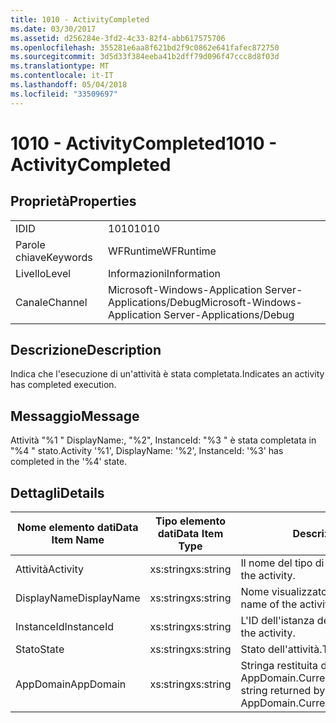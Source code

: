 ```yaml
---
title: 1010 - ActivityCompleted
ms.date: 03/30/2017
ms.assetid: d256284e-3fd2-4c33-82f4-abb617575706
ms.openlocfilehash: 355281e6aa8f621bd2f9c0862e641fafec872750
ms.sourcegitcommit: 3d5d33f384eeba41b2dff79d096f47ccc8d8f03d
ms.translationtype: MT
ms.contentlocale: it-IT
ms.lasthandoff: 05/04/2018
ms.locfileid: "33509697"
---
```

# <a name="1010---activitycompleted"></a><span data-ttu-id="aee4f-102">1010 - ActivityCompleted</span><span class="sxs-lookup"><span data-stu-id="aee4f-102">1010 - ActivityCompleted</span></span>
## <a name="properties"></a><span data-ttu-id="aee4f-103">Proprietà</span><span class="sxs-lookup"><span data-stu-id="aee4f-103">Properties</span></span>  
  
|||  
|-|-|  
|<span data-ttu-id="aee4f-104">ID</span><span class="sxs-lookup"><span data-stu-id="aee4f-104">ID</span></span>|<span data-ttu-id="aee4f-105">1010</span><span class="sxs-lookup"><span data-stu-id="aee4f-105">1010</span></span>|  
|<span data-ttu-id="aee4f-106">Parole chiave</span><span class="sxs-lookup"><span data-stu-id="aee4f-106">Keywords</span></span>|<span data-ttu-id="aee4f-107">WFRuntime</span><span class="sxs-lookup"><span data-stu-id="aee4f-107">WFRuntime</span></span>|  
|<span data-ttu-id="aee4f-108">Livello</span><span class="sxs-lookup"><span data-stu-id="aee4f-108">Level</span></span>|<span data-ttu-id="aee4f-109">Informazioni</span><span class="sxs-lookup"><span data-stu-id="aee4f-109">Information</span></span>|  
|<span data-ttu-id="aee4f-110">Canale</span><span class="sxs-lookup"><span data-stu-id="aee4f-110">Channel</span></span>|<span data-ttu-id="aee4f-111">Microsoft-Windows-Application Server-Applications/Debug</span><span class="sxs-lookup"><span data-stu-id="aee4f-111">Microsoft-Windows-Application Server-Applications/Debug</span></span>|  
  
## <a name="description"></a><span data-ttu-id="aee4f-112">Descrizione</span><span class="sxs-lookup"><span data-stu-id="aee4f-112">Description</span></span>  
 <span data-ttu-id="aee4f-113">Indica che l'esecuzione di un'attività è stata completata.</span><span class="sxs-lookup"><span data-stu-id="aee4f-113">Indicates an activity has completed execution.</span></span>  
  
## <a name="message"></a><span data-ttu-id="aee4f-114">Messaggio</span><span class="sxs-lookup"><span data-stu-id="aee4f-114">Message</span></span>  
 <span data-ttu-id="aee4f-115">Attività "%1 " DisplayName:, "%2", InstanceId: "%3 " è stata completata in "%4 " stato.</span><span class="sxs-lookup"><span data-stu-id="aee4f-115">Activity '%1', DisplayName: '%2', InstanceId: '%3' has completed in the '%4' state.</span></span>  
  
## <a name="details"></a><span data-ttu-id="aee4f-116">Dettagli</span><span class="sxs-lookup"><span data-stu-id="aee4f-116">Details</span></span>  
  
|<span data-ttu-id="aee4f-117">Nome elemento dati</span><span class="sxs-lookup"><span data-stu-id="aee4f-117">Data Item Name</span></span>|<span data-ttu-id="aee4f-118">Tipo elemento dati</span><span class="sxs-lookup"><span data-stu-id="aee4f-118">Data Item Type</span></span>|<span data-ttu-id="aee4f-119">Descrizione</span><span class="sxs-lookup"><span data-stu-id="aee4f-119">Description</span></span>|  
|--------------------|--------------------|-----------------|  
|<span data-ttu-id="aee4f-120">Attività</span><span class="sxs-lookup"><span data-stu-id="aee4f-120">Activity</span></span>|<span data-ttu-id="aee4f-121">xs:string</span><span class="sxs-lookup"><span data-stu-id="aee4f-121">xs:string</span></span>|<span data-ttu-id="aee4f-122">Il nome del tipo di attività.</span><span class="sxs-lookup"><span data-stu-id="aee4f-122">The type name of the activity.</span></span>|  
|<span data-ttu-id="aee4f-123">DisplayName</span><span class="sxs-lookup"><span data-stu-id="aee4f-123">DisplayName</span></span>|<span data-ttu-id="aee4f-124">xs:string</span><span class="sxs-lookup"><span data-stu-id="aee4f-124">xs:string</span></span>|<span data-ttu-id="aee4f-125">Nome visualizzato dell'attività.</span><span class="sxs-lookup"><span data-stu-id="aee4f-125">The display name of the activity.</span></span>|  
|<span data-ttu-id="aee4f-126">InstanceId</span><span class="sxs-lookup"><span data-stu-id="aee4f-126">InstanceId</span></span>|<span data-ttu-id="aee4f-127">xs:string</span><span class="sxs-lookup"><span data-stu-id="aee4f-127">xs:string</span></span>|<span data-ttu-id="aee4f-128">L'ID dell'istanza dell'attività.</span><span class="sxs-lookup"><span data-stu-id="aee4f-128">The instance id of the activity.</span></span>|  
|<span data-ttu-id="aee4f-129">Stato</span><span class="sxs-lookup"><span data-stu-id="aee4f-129">State</span></span>|<span data-ttu-id="aee4f-130">xs:string</span><span class="sxs-lookup"><span data-stu-id="aee4f-130">xs:string</span></span>|<span data-ttu-id="aee4f-131">Stato dell'attività.</span><span class="sxs-lookup"><span data-stu-id="aee4f-131">The state of the activity.</span></span>|  
|<span data-ttu-id="aee4f-132">AppDomain</span><span class="sxs-lookup"><span data-stu-id="aee4f-132">AppDomain</span></span>|<span data-ttu-id="aee4f-133">xs:string</span><span class="sxs-lookup"><span data-stu-id="aee4f-133">xs:string</span></span>|<span data-ttu-id="aee4f-134">Stringa restituita da AppDomain.CurrentDomain.FriendlyName.</span><span class="sxs-lookup"><span data-stu-id="aee4f-134">The string returned by AppDomain.CurrentDomain.FriendlyName.</span></span>|
